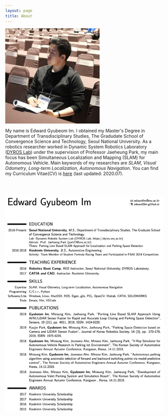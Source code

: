```yaml
---
layout: page
title: About
---
```


<div class="figure">
<p>
<img src="/assets/edward.jpg" width="300" align="center" /> <br/>
</p>
</div>

My name is Edward Gyubeom Im. I obtained my Master's Degree in Department of Transdisciplinary Studies, The Gradudate School of Convergence Science and Technology, Seoul National University. As a robotics researcher worked in Dynamic System Robotics Laboratory ([DYROS Lab](https://dyros.snu.ac.kr)) under the supervision of Professor Jaeheung Park, my main focus has been Simultaneous Localization and Mapping (SLAM) for Autonomous Vehicle. Main keywords of my researches are *SLAM*, *Visual Odometry*, *Long-term Localization*, *Autonomous Navigation*. You can find my Curriculum Vitae(CV) is [here](/assets/cv.pdf) (last updated: 2020.07). 


<br/><br/>

<div class="figure">
<p>
<img src="/pictures/200704/cv.png" align="center" /> <br/>
</p>
</div>

